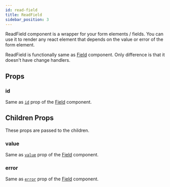 ```yaml
---
id: read-field
title: ReadField
sidebar_position: 3
---
```


ReadField component is a wrapper for your form elements / fields.
You can use it to render any react element that depends on the value or error of the form element.

ReadField is functionally same as [Field](field) component. Only difference is that it doesn't have change handlers.

## Props

### id

Same as [`id`](field#id) prop of the [Field](field) component.

## Children Props

These props are passed to the children.

### value

Same as [`value`](field#value) prop of the [Field](field) component.

### error

Same as [`error`](field#error) prop of the [Field](field) component.
